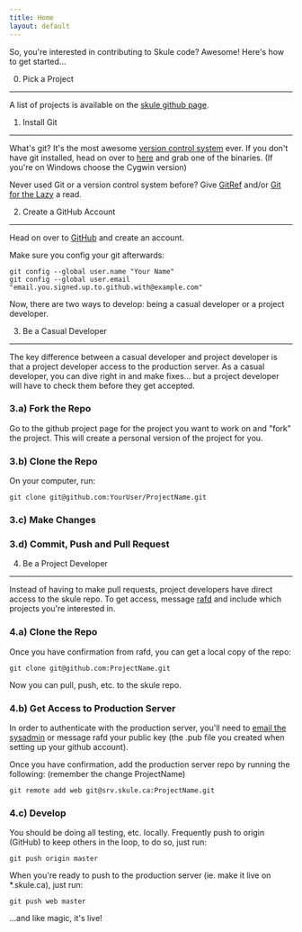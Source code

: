 ```yaml
---
title: Home
layout: default
---
```


So, you're interested in contributing to Skule code? Awesome! Here's how to get started... 


0) Pick a Project
-----------------
A list of projects is available on the [skule github page](http://github.com/skule/).


1) Install Git
--------------

What's git? It's the most awesome [version control system](http://en.wikipedia.org/wiki/Revision_control) ever. 
If you don't have git installed, head on over to [here](http://git-scm.com/download) and grab one of the binaries. 
(If you're on Windows choose the Cygwin version)

Never used Git or a version control system before? 
Give [GitRef](http://gitref.org/) and/or [Git for the Lazy](http://www.spheredev.org/wiki/Git_for_the_lazy) a read.


2) Create a GitHub Account
--------------------------

Head on over to [GitHub](http://github.com/) and create an account.

Make sure you config your git afterwards:

    git config --global user.name "Your Name"
    git config --global user.email "email.you.signed.up.to.github.with@example.com"

Now, there are two ways to develop: being a casual developer or a project developer.

3) Be a Casual Developer
-------------------------

The key difference between a casual developer and project developer is that a project developer access to the production server. 
As a casual developer, you can dive right in and make fixes... but a project developer will have to check them before they get accepted.

### 3.a) Fork the Repo

Go to the github project page for the project you want to work on and "fork" the project.
This will create a personal version of the project for you.

### 3.b) Clone the Repo

On your computer, run:

    git clone git@github.com:YourUser/ProjectName.git
    
### 3.c) Make Changes

### 3.d) Commit, Push and Pull Request

4) Be a Project Developer
-------------------------

Instead of having to make pull requests, project developers have direct access to the skule repo.
To get access, message [rafd](http://github.com/rafd) and include which projects you're interested in.

### 4.a) Clone the Repo

Once you have confirmation from rafd, you can get a local copy of the repo:

    git clone git@github.com:ProjectName.git

Now you can pull, push, etc. to the skule repo.

### 4.b) Get Access to Production Server

In order to authenticate with the production server, you'll need to [email the sysadmin](mailto:sysadmin@skule.ca) 
or message rafd your public key (the .pub file you created when setting up your github account).

Once you have confirmation, add the production server repo by running the following: (remember the change ProjectName)

    git remote add web git@srv.skule.ca:ProjectName.git

### 4.c) Develop

You should be doing all testing, etc. locally. Frequently push to origin (GitHub) to keep others in the loop, to do so, just run:

    git push origin master

When you're ready to push to the production server (ie. make it live on \*.skule.ca), just run:

    git push web master

...and like magic, it's live!